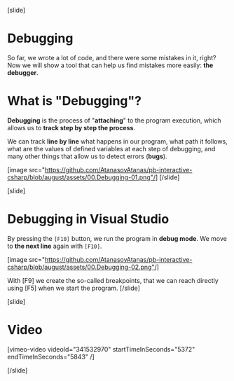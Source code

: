 [slide]
# Debugging
So far, we wrote a lot of code, and there were some mistakes in it, right? Now we will show a tool that can help us find mistakes more easily: **the debugger**.

# What is "Debugging"?
**Debugging** is the process of "**attaching**" to the program execution, which allows us to **track step by step the process**. 

We can track **line by line** what happens in our program, what path it follows, what are the values of defined variables at each step of debugging, and many other things that allow us to detect errors (**bugs**).

[image src="https://github.com/AtanasovAtanas/pb-interactive-csharp/blob/august/assets/00.Debugging-01.png"/]
[/slide]

[slide]
# Debugging in Visual Studio
By pressing the `[F10]` button, we run the program in **debug mode**. We move to **the next line** again with `[F10]`.

[image src="https://github.com/AtanasovAtanas/pb-interactive-csharp/blob/august/assets/00.Debugging-02.png"/]

With [F9] we create the so-called breakpoints, that we can reach directly using [F5] when we start the program.
[/slide]

[slide]
# Video

[vimeo-video videoId="341532970" startTimeInSeconds="5372" endTimeInSeconds="5843" /]

[/slide]